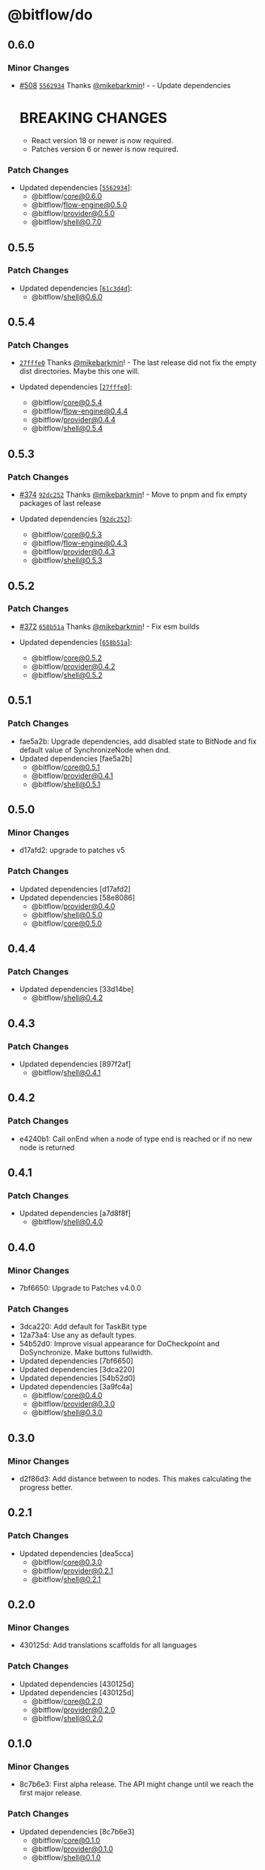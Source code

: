 # @bitflow/do

## 0.6.0

### Minor Changes

- [#508](https://github.com/openpatch/bitflow/pull/508) [`5562934`](https://github.com/openpatch/bitflow/commit/556293410578338349003475ff41eb69d9f2ffdf) Thanks [@mikebarkmin](https://github.com/mikebarkmin)! - - Update dependencies

  # BREAKING CHANGES

  - React version 18 or newer is now required.
  - Patches version 6 or newer is now required.

### Patch Changes

- Updated dependencies [[`5562934`](https://github.com/openpatch/bitflow/commit/556293410578338349003475ff41eb69d9f2ffdf)]:
  - @bitflow/core@0.6.0
  - @bitflow/flow-engine@0.5.0
  - @bitflow/provider@0.5.0
  - @bitflow/shell@0.7.0

## 0.5.5

### Patch Changes

- Updated dependencies [[`61c3d4d`](https://github.com/openpatch/bitflow/commit/61c3d4d3a44c8dbf03f91f48da3240111b72b9f3)]:
  - @bitflow/shell@0.6.0

## 0.5.4

### Patch Changes

- [`27fffe0`](https://github.com/openpatch/bitflow/commit/27fffe0bdc244f34c09bd8ac5076d3a16c3ed934) Thanks [@mikebarkmin](https://github.com/mikebarkmin)! - The last release did not fix the empty dist directories. Maybe this one will.

- Updated dependencies [[`27fffe0`](https://github.com/openpatch/bitflow/commit/27fffe0bdc244f34c09bd8ac5076d3a16c3ed934)]:
  - @bitflow/core@0.5.4
  - @bitflow/flow-engine@0.4.4
  - @bitflow/provider@0.4.4
  - @bitflow/shell@0.5.4

## 0.5.3

### Patch Changes

- [#374](https://github.com/openpatch/bitflow/pull/374) [`92dc252`](https://github.com/openpatch/bitflow/commit/92dc2521de1123768d1666b906b84cd0d0df50bc) Thanks [@mikebarkmin](https://github.com/mikebarkmin)! - Move to pnpm and fix empty packages of last release

- Updated dependencies [[`92dc252`](https://github.com/openpatch/bitflow/commit/92dc2521de1123768d1666b906b84cd0d0df50bc)]:
  - @bitflow/core@0.5.3
  - @bitflow/flow-engine@0.4.3
  - @bitflow/provider@0.4.3
  - @bitflow/shell@0.5.3

## 0.5.2

### Patch Changes

- [#372](https://github.com/openpatch/bitflow/pull/372) [`658b51a`](https://github.com/openpatch/bitflow/commit/658b51a367ea74bdcf36c6766988512fa2324d78) Thanks [@mikebarkmin](https://github.com/mikebarkmin)! - Fix esm builds

- Updated dependencies [[`658b51a`](https://github.com/openpatch/bitflow/commit/658b51a367ea74bdcf36c6766988512fa2324d78)]:
  - @bitflow/core@0.5.2
  - @bitflow/provider@0.4.2
  - @bitflow/shell@0.5.2

## 0.5.1

### Patch Changes

- fae5a2b: Upgrade dependencies, add disabled state to BitNode and fix default value of SynchronizeNode when dnd.
- Updated dependencies [fae5a2b]
  - @bitflow/core@0.5.1
  - @bitflow/provider@0.4.1
  - @bitflow/shell@0.5.1

## 0.5.0

### Minor Changes

- d17afd2: upgrade to patches v5

### Patch Changes

- Updated dependencies [d17afd2]
- Updated dependencies [58e8086]
  - @bitflow/provider@0.4.0
  - @bitflow/shell@0.5.0
  - @bitflow/core@0.5.0

## 0.4.4

### Patch Changes

- Updated dependencies [33d14be]
  - @bitflow/shell@0.4.2

## 0.4.3

### Patch Changes

- Updated dependencies [897f2af]
  - @bitflow/shell@0.4.1

## 0.4.2

### Patch Changes

- e4240b1: Call onEnd when a node of type end is reached or if no new node is returned

## 0.4.1

### Patch Changes

- Updated dependencies [a7d8f8f]
  - @bitflow/shell@0.4.0

## 0.4.0

### Minor Changes

- 7bf6650: Upgrade to Patches v4.0.0

### Patch Changes

- 3dca220: Add default for TaskBit type
- 12a73a4: Use any as default types.
- 54b52d0: Improve visual appearance for DoCheckpoint and DoSynchronize. Make buttons fullwidth.
- Updated dependencies [7bf6650]
- Updated dependencies [3dca220]
- Updated dependencies [54b52d0]
- Updated dependencies [3a9fc4a]
  - @bitflow/core@0.4.0
  - @bitflow/provider@0.3.0
  - @bitflow/shell@0.3.0

## 0.3.0

### Minor Changes

- d2f86d3: Add distance between to nodes. This makes calculating the progress better.

## 0.2.1

### Patch Changes

- Updated dependencies [dea5cca]
  - @bitflow/core@0.3.0
  - @bitflow/provider@0.2.1
  - @bitflow/shell@0.2.1

## 0.2.0

### Minor Changes

- 430125d: Add translations scaffolds for all languages

### Patch Changes

- Updated dependencies [430125d]
- Updated dependencies [430125d]
  - @bitflow/core@0.2.0
  - @bitflow/provider@0.2.0
  - @bitflow/shell@0.2.0

## 0.1.0

### Minor Changes

- 8c7b6e3: First alpha release. The API might change until we reach the first major release.

### Patch Changes

- Updated dependencies [8c7b6e3]
  - @bitflow/core@0.1.0
  - @bitflow/provider@0.1.0
  - @bitflow/shell@0.1.0

